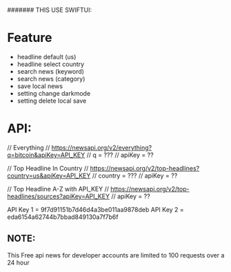 ####### THIS USE SWIFTUI:
# Feature
- headline default (us)
- headline select country
- search news (keyword)
- search news (category)
- save local news
- setting change darkmode
- setting delete local save

# API:

// Everything
// https://newsapi.org/v2/everything?q=bitcoin&apiKey=API_KEY
// q = ???
// apiKey = ??

// Top Headline In Country
// https://newsapi.org/v2/top-headlines?country=us&apiKey=API_KEY
// country = ???
// apiKey = ??

// Top Headline A-Z with API_KEY
// https://newsapi.org/v2/top-headlines/sources?apiKey=API_KEY
// apiKey = ??


API Key 1 = 9f7d91151b7d46d4a3be011aa9878deb
API Key 2 = eda6154a62744b7bbad849130a7f7b6f

## NOTE:
This Free api news for developer accounts are limited to 100 requests over a 24 hour




